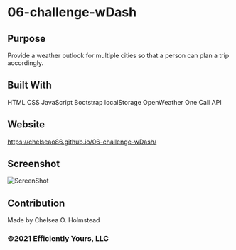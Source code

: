 # 06-challenge-wDash

## Purpose
Provide a weather outlook for multiple cities so that a person can plan a trip accordingly.

## Built With
HTML
CSS
JavaScript
Bootstrap
localStorage
OpenWeather One Call API

## Website
https://chelseao86.github.io/06-challenge-wDash/

## Screenshot
![ScreenShot](./assets/screenshot.jpg)

## Contribution
Made by Chelsea O. Holmstead

### ©️2021 Efficiently Yours, LLC
